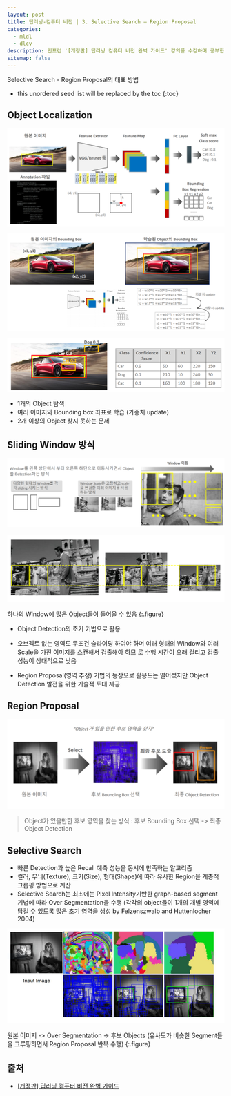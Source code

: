 ```yaml
---
layout: post
title: 딥러닝-컴퓨터 비전 | 3. Selective Search – Region Proposal
categories: 
  - mldl
  - dlcv
description: 인프런 '[개정판] 딥러닝 컴퓨터 비전 완벽 가이드' 강의를 수강하며 공부한 내용을 정리한 글입니다.
sitemap: false
---
```


Selective Search - Region Proposal의 대표 방법

* this unordered seed list will be replaced by the toc
{:toc}

## Object Localization

![Object Localization1](/assets/img/blog/ObjectLocalization1.png)

![Object Localization2](/assets/img/blog/ObjectLocalization2.png)

![Object Localization3](/assets/img/blog/ObjectLocalization3.png)

- 1개의 Object 탐색
- 여러 이미지와 Bounding box 좌표로 학습 (가중치 update)
- 2개 이상의 Object 찾지 못하는 문제

## Sliding Window 방식

![Sliding Window](/assets/img/blog/SlidingWindow.png)

![Sliding Window2](/assets/img/blog/SlidingWindow2.png)

하나의 Window에 많은 Object들이 들어올 수 있음 
{:.figure}

- Object Detection의 초기 기법으로 활용

- 오브젝트 없는 영역도 무조건 슬라이딩 하여야 하며 여러 형태의 Window와 여러 Scale을 가진 이미지를 스캔해서 검출해야 하므
로 수행 시간이 오래 걸리고 검출 성능이 상대적으로 낮음

- Region Proposal(영역 추정) 기법의 등장으로 활용도는 떨어졌지만 Object Detection 발전을 위한 기술적 토대 제공

## Region Proposal

![Region Proposal](/assets/img/blog/RegionProposal.png)

>Object가 있을만한 후보 영역을 찾는 방식 : 후보 Bounding Box 선택 -> 최종 Object Detection

## Selective Search

- 빠른 Detection과 높은 Recall 예측 성능을 동시에 만족하는 알고리즘
- 컬러, 무늬(Texture), 크기(Size), 형태(Shape)에 따라 유사한 Region을 계층적 그룹핑 방법으로 계산
- Selective Search는 최초에는 Pixel Intensity기반한 graph-based segment 기법에 따라 Over Segmentation을 수행
(각각의 object들이 1개의 개별 영역에 담길 수 있도록 많은 초기 영역을 생성 by Felzenszwalb and Huttenlocher 2004)

![Selective Search](/assets/img/blog/SelectiveSearch.png)

원본 이미지 -> Over Segmentation -> 후보 Objects
(유사도가 비슷한 Segment들을 그루핑하면서 Region Proposal 반복 수행)
{:.figure}

## 출처

- [[개정판] 딥러닝 컴퓨터 비전 완벽 가이드](https://www.inflearn.com/course/%EB%94%A5%EB%9F%AC%EB%8B%9D-%EC%BB%B4%ED%93%A8%ED%84%B0%EB%B9%84%EC%A0%84-%EC%99%84%EB%B2%BD%EA%B0%80%EC%9D%B4%EB%93%9C)